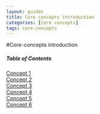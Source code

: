 ```yaml
---
layout: guides
title: Core concepts introduction
categories: [Core concepts]
tags: core-concepts
---
```


#Core-concepts introduction


<div class="contents">
<h5>Table of Contents</h5>

<dl>
  <dt><a href="javascript:void(0)" onClick="goToByScroll('concept-1')">Concept 1</a></dt>
  <dt><a href="javascript:void(0)" onClick="goToByScroll('concept-2')">Concept 2</a></dt>
  <dt><a href="javascript:void(0)" onClick="goToByScroll('concept-3')">Concept 3</a></dt>
  <dt><a href="javascript:void(0)" onClick="goToByScroll('concept-4')">Concept 4</a></dt>
  <dt><a href="javascript:void(0)" onClick="goToByScroll('concept-5')">Concept 5</a></dt>
  <dt><a href="javascript:void(0)" onClick="goToByScroll('concept-6')">Concept 6</a></dt>
</dl>
</div>
